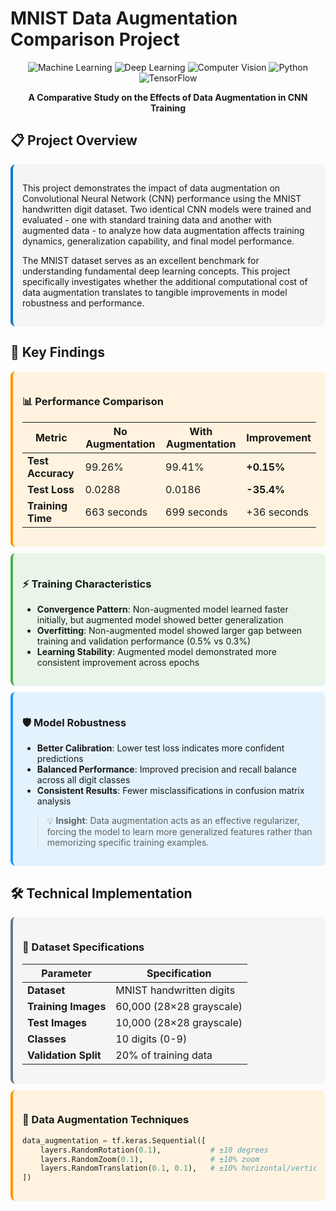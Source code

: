 # MNIST Data Augmentation Comparison Project

<div align="center">

![Machine Learning](https://img.shields.io/badge/Type-Machine%20Learning-blue)
![Deep Learning](https://img.shields.io/badge/Field-Deep%20Learning-orange)
![Computer Vision](https://img.shields.io/badge/Domain-Computer%20Vision-green)
![Python](https://img.shields.io/badge/Language-Python-yellow)
![TensorFlow](https://img.shields.io/badge/Framework-TensorFlow-red)

**A Comparative Study on the Effects of Data Augmentation in CNN Training**

</div>

## 📋 Project Overview

<div style="background: #f5f5f5; padding: 15px; border-radius: 8px; border-left: 4px solid #007acc; margin: 10px 0;">

This project demonstrates the impact of data augmentation on Convolutional Neural Network (CNN) performance using the MNIST handwritten digit dataset. Two identical CNN models were trained and evaluated - one with standard training data and another with augmented data - to analyze how data augmentation affects training dynamics, generalization capability, and final model performance.

The MNIST dataset serves as an excellent benchmark for understanding fundamental deep learning concepts. This project specifically investigates whether the additional computational cost of data augmentation translates to tangible improvements in model robustness and performance.

</div>

## 🎯 Key Findings

<div style="background: #fff3e0; padding: 15px; border-radius: 8px; border-left: 4px solid #ff9800; margin: 10px 0;">

### 📊 Performance Comparison

| Metric | No Augmentation | With Augmentation | Improvement |
|--------|-----------------|-------------------|-------------|
| **Test Accuracy** | 99.26% | 99.41% | **+0.15%** |
| **Test Loss** | 0.0288 | 0.0186 | **-35.4%** |
| **Training Time** | 663 seconds | 699 seconds | +36 seconds |

</div>

<div style="background: #e8f5e8; padding: 15px; border-radius: 8px; border-left: 4px solid #4caf50; margin: 10px 0;">

### ⚡ Training Characteristics

- **Convergence Pattern**: Non-augmented model learned faster initially, but augmented model showed better generalization
- **Overfitting**: Non-augmented model showed larger gap between training and validation performance (0.5% vs 0.3%)
- **Learning Stability**: Augmented model demonstrated more consistent improvement across epochs

</div>

<div style="background: #e3f2fd; padding: 15px; border-radius: 8px; border-left: 4px solid #2196f3; margin: 10px 0;">

### 🛡️ Model Robustness

- **Better Calibration**: Lower test loss indicates more confident predictions
- **Balanced Performance**: Improved precision and recall balance across all digit classes
- **Consistent Results**: Fewer misclassifications in confusion matrix analysis

> 💡 **Insight**: Data augmentation acts as an effective regularizer, forcing the model to learn more generalized features rather than memorizing specific training examples.

</div>

## 🛠 Technical Implementation

<div style="background: #f5f5f5; padding: 15px; border-radius: 8px; border-left: 4px solid #607d8b; margin: 10px 0;">

### 📁 Dataset Specifications

| Parameter | Specification |
|-----------|---------------|
| **Dataset** | MNIST handwritten digits |
| **Training Images** | 60,000 (28×28 grayscale) |
| **Test Images** | 10,000 (28×28 grayscale) |
| **Classes** | 10 digits (0-9) |
| **Validation Split** | 20% of training data |

</div>

<div style="background: #fff3e0; padding: 15px; border-radius: 8px; border-left: 4px solid #ff9800; margin: 10px 0;">

### 🎨 Data Augmentation Techniques

```python
data_augmentation = tf.keras.Sequential([
    layers.RandomRotation(0.1),           # ±10 degrees
    layers.RandomZoom(0.1),               # ±10% zoom
    layers.RandomTranslation(0.1, 0.1),   # ±10% horizontal/vertical shift
])
